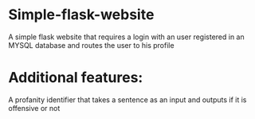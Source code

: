 # Simple-flask-website
A simple flask website that requires a login with an user registered in an MYSQL database and routes the user to his profile 

# Additional features:
A profanity identifier that takes a sentence as an input and outputs if it is offensive or not
